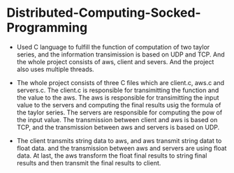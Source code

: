 # Distributed-Computing-Socked-Programming

- Used C language to fulfill the function of computation of two taylor series, and the information transimission is based on UDP and TCP. And the whole project consists of aws, client and severs. And the project also uses multiple threads.<br >
 
- The whole project consists of three C files which are client.c, aws.c and servers.c. The client.c is responsible for transimitting the function and the value to the aws. The aws is responsible for transimitting the input value to the servers and computing the final results usig the formula of the taylor series. The servers are responsible for computing the pow of the input value. The transmission between client and aws is based on TCP, and the transmission between aws and servers is based on UDP.<br >

- The client transmits string data to aws, and aws transmit string datat to float data. and the transmission between aws and servers are using float data. At last, the aws transform the float final results to string final results and then transmit the final results to client. <br >
